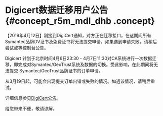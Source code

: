 # Digicert数据迁移用户公告 {#concept_r5m_mdl_dhb .concept}

【2019年4月12日】刚接到DigiCert通知，对方正在迁移接口，在这期间所有Symantec品牌DV证书及免费证书将无法提交申请。如果遇到申请失败，请稍后尝试或等控制台公告。

Digicert 计划于北京时间4月6日23:30 - 4月7日11:30对CA系统进行一次数据迁移，即完成对Symantec/GeoTrust系统及数据的切换。受此影响，在此期间将无法提交 Symantec/GeoTrust品牌证书的订单申请。

从3月19日起，可能会出现提交订单出错或失败的情况。如遇该情况，请稍后重试。

详细信息参见[DigiCert公告](https://www.digicert.com/blog/take-action-system-maintenance-on-6-april-2019/)。

给您带来不便，敬请谅解。

